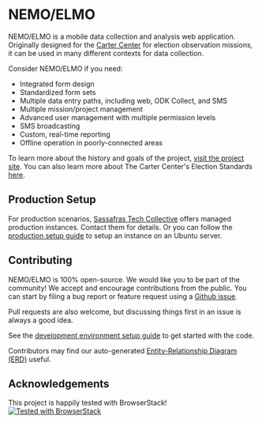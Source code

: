 # NEMO/ELMO

NEMO/ELMO is a mobile data collection and analysis web application. Originally designed for the [Carter Center](http://www.cartercenter.org) for election observation missions, it can be used in many different contexts for data collection.

Consider NEMO/ELMO if you need:

- Integrated form design
- Standardized form sets
- Multiple data entry paths, including web, ODK Collect, and SMS
- Multiple mission/project management
- Advanced user management with multiple permission levels
- SMS broadcasting
- Custom, real-time reporting
- Offline operation in poorly-connected areas

To learn more about the history and goals of the project, [visit the project site](http://getelmo.org).
You can also learn more about The Carter Center's Election Standards [here](http://cartercenter.org).

## Production Setup

For production scenarios, [Sassafras Tech Collective](http://sassafras.coop) offers managed production instances. Contact them for details. Or you can follow the [production setup guide](docs/production-setup.md) to setup an instance on an Ubuntu server.

## Contributing

NEMO/ELMO is 100% open-source. We would like you to be part of the community! We accept and encourage contributions from the public. You can start by filing a bug report or feature request using a [Github issue](https://github.com/thecartercenter/nemo/issues).

Pull requests are also welcome, but discussing things first in an issue is always a good idea.

See the [development environment setup guide](docs/development-setup.md) to get started with the code.

Contributors may find our auto-generated [Entity-Relationship Diagram (ERD)](docs/erd.pdf) useful.

## Acknowledgements

This project is happily tested with BrowserStack!
[![Tested with BrowserStack](https://www.browserstack.com/images/layout/browserstack-logo-600x315.png)](https://www.browserstack.com)
